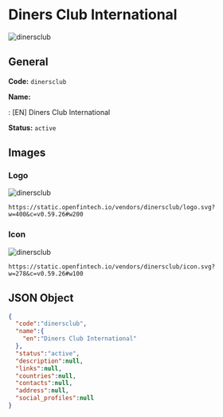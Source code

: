 
# Diners Club International 
![dinersclub](https://static.openfintech.io/vendors/dinersclub/logo.svg?w=400&c=v0.59.26#w200)  

## General 
 
**Code:** `dinersclub` 
 
**Name:** 
 
:	[EN] Diners Club International 
 
**Status:** `active` 
 

## Images 

### Logo 
 
![dinersclub](https://static.openfintech.io/vendors/dinersclub/logo.svg?w=400&c=v0.59.26#w200)  

```
https://static.openfintech.io/vendors/dinersclub/logo.svg?w=400&c=v0.59.26#w200
```  

### Icon 
 
![dinersclub](https://static.openfintech.io/vendors/dinersclub/icon.svg?w=278&c=v0.59.26#w100)  

```
https://static.openfintech.io/vendors/dinersclub/icon.svg?w=278&c=v0.59.26#w100
```  

## JSON Object 

```json
{
  "code":"dinersclub",
  "name":{
    "en":"Diners Club International"
  },
  "status":"active",
  "description":null,
  "links":null,
  "countries":null,
  "contacts":null,
  "address":null,
  "social_profiles":null
}
```  
